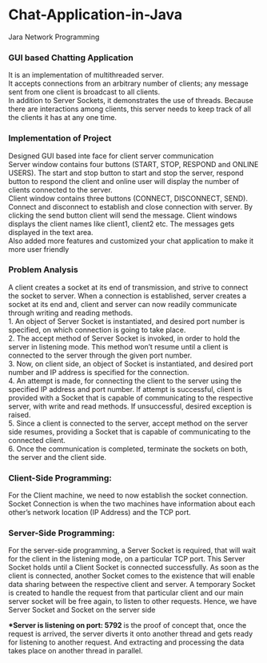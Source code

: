 # Chat-Application-in-Java
Jara Network Programming

<h3>GUI based Chatting Application</h3>
<p>It is an implementation of multithreaded server.<br>
It accepts connections from an arbitrary number of clients; any message sent 
from one client is broadcast to all clients.<br>
In addition to Server Sockets, it demonstrates the use of threads. Because 
there are interactions among clients, this server needs to keep track of all the 
clients it has at any one time.</p>

<h3>Implementation of Project</h3>
<p>
Designed GUI based inte face for client server communication<br>
Server window contains four buttons (START, STOP, 
RESPOND and ONLINE USERS). The start and stop button to start and stop 
the server, respond button to respond the client and online user will display 
the number of clients connected to the server.<br>
Client window contains three buttons (CONNECT, 
DISCONNECT, SEND). Connect and disconnect to establish and close 
connection with server. By clicking the send button client will send the 
message. Client windows displays the client names like client1, client2 
etc. The messages gets displayed in the text area.<br>
Also added more features and customized your chat application to make it 
more user friendly
</p>

<h3>Problem Analysis</h3>
<p>
A client creates a socket at its end of transmission, and strive to connect the 
socket to server. When a connection is established, server creates a socket at 
its end and, client and server can now readily communicate through writing and 
reading methods.<br>
1. An object of Server Socket is instantiated, and desired port number is 
specified, on which connection is going to take place.<br>
2. The accept method of Server Socket is invoked, in order to hold the server in 
listening mode. This method won’t resume until a client is connected to the 
server through the given port number.<br>
3. Now, on client side, an object of Socket is instantiated, and desired port 
number and IP address is specified for the connection.<br>
4. An attempt is made, for connecting the client to the server using the specified 
IP address and port number. If attempt is successful, client is provided with 
a Socket that is capable of communicating to the respective server, with write 
and read methods. If unsuccessful, desired exception is raised.<br>
5. Since a client is connected to the server, accept method on the server side 
resumes, providing a Socket that is capable of communicating to the connected 
client.<br>
6. Once the communication is completed, terminate the sockets on both, the 
server and the client side. 
</p>

<h3>Client-Side Programming:</h3>
<p>For the Client machine, we need to now establish the socket connection. Socket 
Connection is when the two machines have information about each other’s 
network location (IP Address) and the TCP port.</p>

<h3>Server-Side Programming: </h3>
<p>For the server-side programming, a Server Socket is required, that will wait for 
the client in the listening mode, on a particular TCP port. This Server Socket 
holds until a Client Socket is connected successfully. As soon as the client is 
connected, another Socket comes to the existence that will enable data sharing 
between the respective client and server. A temporary Socket is created to 
handle the request from that particular client and our main server socket will 
be free again, to listen to other requests. Hence, we have Server Socket and 
Socket on the server side</p>
<p><strong>*Server is listening on port: 5792 </strong>is the proof of concept that, once the request 
is arrived, the server diverts it onto another thread and gets ready for listening 
to another request. And extracting and processing the data takes place on 
another thread in parallel.</p>

